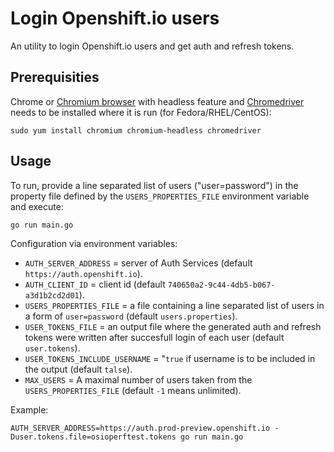 Login Openshift.io users
========================

An utility to login Openshift.io users and get auth and refresh tokens.

Prerequisities
--------------

Chrome or [Chromium browser](https://www.chromium.org/Home) with headless feature and [Chromedriver](https://sites.google.com/a/chromium.org/chromedriver/) needs to be installed where it is run (for Fedora/RHEL/CentOS):

```shell
sudo yum install chromium chromium-headless chromedriver
```

Usage
-----

To run, provide a line separated list of users ("user=password") in the property file defined by the `USERS_PROPERTIES_FILE` environment variable and execute:

```shell
go run main.go
```

Configuration via environment variables:

* `AUTH_SERVER_ADDRESS` = server of Auth Services (default `https://auth.openshift.io`).
* `AUTH_CLIENT_ID` = client id (default `740650a2-9c44-4db5-b067-a3d1b2cd2d01`).
* `USERS_PROPERTIES_FILE` = a file containing a line separated list of users in a form of `user=password` (default `users.properties`).
* `USER_TOKENS_FILE` = an output file where the generated auth and refresh tokens were written after succesfull login of each user (default `user.tokens`).
* `USER_TOKENS_INCLUDE_USERNAME` = "`true` if username is to be included in the output (default `talse`).
* `MAX_USERS` = A maximal number of users taken from the `USERS_PROPERTIES_FILE` (default `-1` means unlimited).

Example:

```shell
AUTH_SERVER_ADDRESS=https://auth.prod-preview.openshift.io -Duser.tokens.file=osioperftest.tokens go run main.go
```
